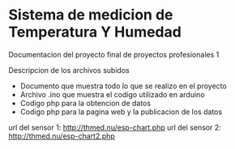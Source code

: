 # Sistema de medicion de Temperatura Y Humedad
Documentacion del proyecto final de proyectos profesionales 1

Descripcion de los archivos subidos

- Documento que muestra todo lo que se realizo en el proyecto
- Archivo .ino que muestra el codigo utilizado en arduino
- Codigo php para la obtencion de datos
- Codigo php para la pagina web y la publicacion de los datos

url del sensor 1: http://thmed.nu/esp-chart.php
url del sensor 2: http://thmed.nu/esp-chart2.php
